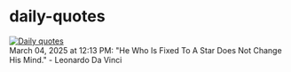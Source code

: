 # daily-quotes
[![Daily quotes](https://github.com/ceepu8/daily-quotes/actions/workflows/daily-quote.yml/badge.svg)](https://github.com/ceepu8/daily-quotes/actions/workflows/daily-quote.yml)<br/>
March 04, 2025 at 12:13 PM: "He Who Is Fixed To A Star Does Not Change His Mind." - Leonardo Da Vinci
